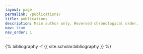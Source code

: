 ```yaml
---
layout: page
permalink: /publications/
title: publications
description: Main author only, Reversed chronological order.
nav: true
nav_order: 1
---
```

<!-- _pages/publications.md -->
<div class="publications">

{% bibliography -f {{ site.scholar.bibliography }} %}

</div>
